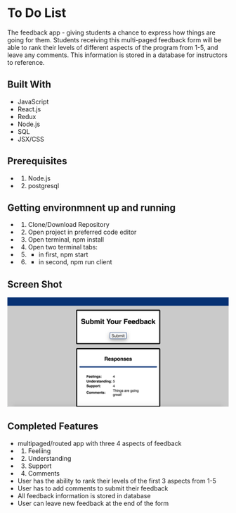# To Do List 
The feedback app - giving students a chance to express how things are going for them. Students receiving this multi-paged feedback form will be able to rank their levels of different aspects of the program from 1-5, and leave any comments. This information is stored in a database for instructors to reference. 

## Built With
- JavaScript
- React.js
- Redux 
- Node.js
- SQL 
- JSX/CSS

## Prerequisites
- 1) Node.js 
- 2) postgresql 

## Getting environmnent up and running 
- 1) Clone/Download Repository 
- 2) Open project in preferred code editor
- 3) Open terminal, npm install 
- 4) Open two terminal tabs:
- 5) - in first, npm start
- 6) - in second, npm run client

## Screen Shot
![screenshot](public/images/screenshot.png)

## Completed Features
- multipaged/routed app with three 4 aspects of feedback 
- 1) Feeliing
- 2) Understanding 
- 3) Support 
- 4) Comments 
- User has the ability to rank their levels of the first 3 aspects from 1-5
- User has to add comments to submit their feedback 
- All feedback information is stored in database 
- User can leave new feedback at the end of the form 